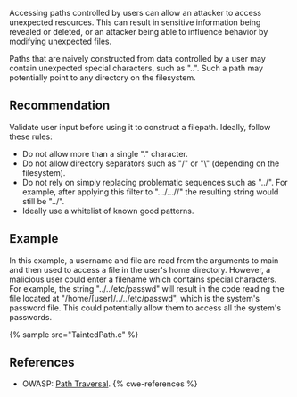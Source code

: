 Accessing paths controlled by users can allow an attacker to access unexpected resources. This can result in sensitive information being revealed or deleted, or an attacker being able to influence behavior by modifying unexpected files.

Paths that are naively constructed from data controlled by a user may contain unexpected special characters, such as "..". Such a path may potentially point to any directory on the filesystem.


## Recommendation
Validate user input before using it to construct a filepath. Ideally, follow these rules:

* Do not allow more than a single "." character.
* Do not allow directory separators such as "/" or "\\" (depending on the filesystem).
* Do not rely on simply replacing problematic sequences such as "../". For example, after applying this filter to ".../...//" the resulting string would still be "../".
* Ideally use a whitelist of known good patterns.

## Example
In this example, a username and file are read from the arguments to main and then used to access a file in the user's home directory. However, a malicious user could enter a filename which contains special characters. For example, the string "../../etc/passwd" will result in the code reading the file located at "/home/\[user\]/../../etc/passwd", which is the system's password file. This could potentially allow them to access all the system's passwords.

{% sample src="TaintedPath.c" %}

## References
* OWASP: [Path Traversal](https://owasp.org/www-community/attacks/Path_Traversal).
{% cwe-references %}
